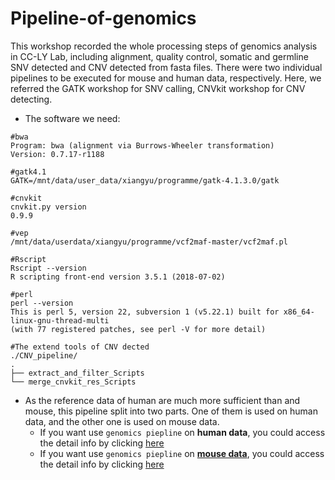 # Pipeline-of-genomics
This workshop recorded the whole processing steps of genomics analysis in CC-LY Lab, including alignment, quality control, somatic and germline SNV detected and CNV detected from fasta files. There were two individual pipelines to be executed for mouse and human data, respectively.  Here, we referred the GATK workshop for SNV calling, CNVkit workshop for CNV detecting. 

- The software we need: 

~~~shell
#bwa
Program: bwa (alignment via Burrows-Wheeler transformation)
Version: 0.7.17-r1188

#gatk4.1
GATK=/mnt/data/user_data/xiangyu/programme/gatk-4.1.3.0/gatk

#cnvkit
cnvkit.py version
0.9.9

#vep
/mnt/data/userdata/xiangyu/programme/vcf2maf-master/vcf2maf.pl

#Rscript
Rscript --version
R scripting front-end version 3.5.1 (2018-07-02)

#perl
perl --version
This is perl 5, version 22, subversion 1 (v5.22.1) built for x86_64-linux-gnu-thread-multi
(with 77 registered patches, see perl -V for more detail)

#The extend tools of CNV dected
./CNV_pipeline/
.
├── extract_and_filter_Scripts
└── merge_cnvkit_res_Scripts
~~~

- As the reference data of human are much more sufficient than and mouse, this pipeline split into two parts. One of them is used on human data, and the other one is used on mouse data.
  - If you want use `genomics piepline` on **human data**, you could access the detail info by clicking [here](On_mouse_data.md)
  - If you want use `genomics piepline` on [**mouse data**](On_mouse_data.md), you could access the detail info by clicking [here](On_mouse_data.md)



